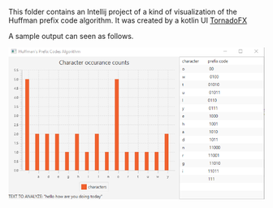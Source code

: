 This folder contains an Intellij project of a kind of visualization of the Huffman prefix code algorithm.
It was created by a kotlin UI [TornadoFX](https://github.com/edvin/tornadofx)

A sample output can seen as follows.

![sample output](https://github.com/rjay0112/csci3055u-project-template/blob/master/real-app/HuffmanVisualization/huffman.png)
